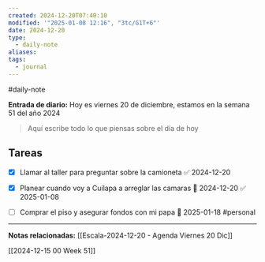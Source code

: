 ```yaml
---
created: 2024-12-20T07:40:10
modified: '"2025-01-08 12:16", "3tc/G1T+6"'
date: 2024-12-20
type:
  - daily-note
aliases: 
tags:
  - journal
---
```

#daily-note 

**Entrada de diario:** 
Hoy es viernes 20 de diciembre, estamos en la semana 51 del año 2024

> Aquí escribe todo lo que piensas sobre el día de hoy


## Tareas

- [x] Llamar al taller para preguntar sobre la camioneta ✅ 2024-12-20 
- [x] Planear cuando voy a Cuilapa a arreglar las camaras 📅 2024-12-20 ✅ 2025-01-08


- [ ] Comprar el piso y asegurar fondos con mi papa 📅 2025-01-18 #personal


----
**Notas relacionadas:**
[[Escala-2024-12-20 - Agenda Viernes 20 Dic]]

[[2024-12-15 00 Week 51]]
